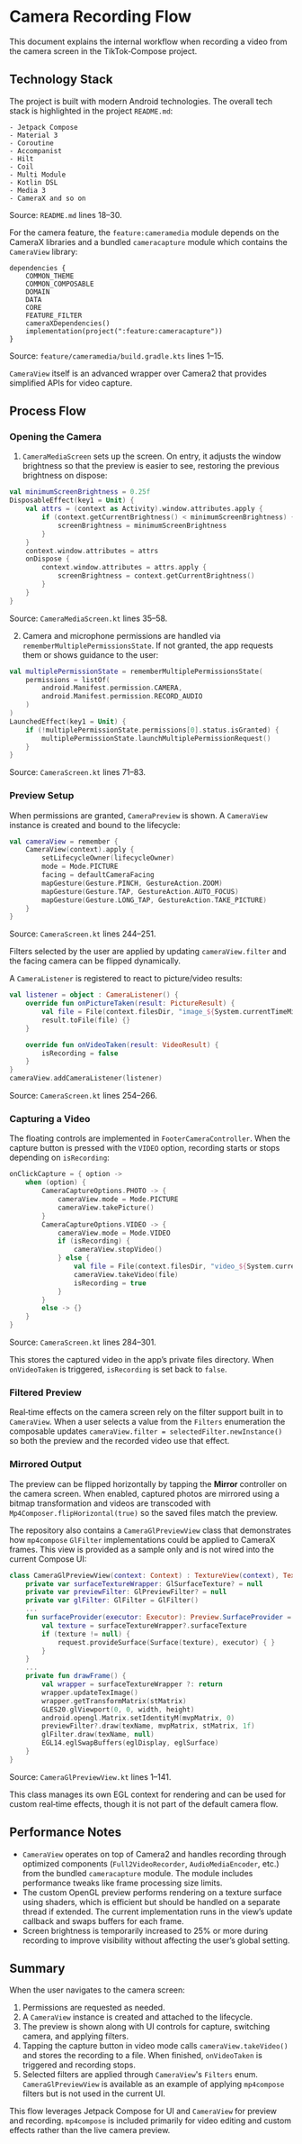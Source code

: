 # Camera Recording Flow

This document explains the internal workflow when recording a video from the camera screen in the TikTok‑Compose project.

## Technology Stack

The project is built with modern Android technologies. The overall tech stack is highlighted in the project `README.md`:

```
- Jetpack Compose
- Material 3
- Coroutine
- Accompanist
- Hilt
- Coil
- Multi Module
- Kotlin DSL
- Media 3
- CameraX and so on
```

Source: `README.md` lines 18–30.

For the camera feature, the `feature:cameramedia` module depends on the CameraX libraries and a bundled `cameracapture` module which contains the `CameraView` library:

```
dependencies {
    COMMON_THEME
    COMMON_COMPOSABLE
    DOMAIN
    DATA
    CORE
    FEATURE_FILTER
    cameraXDependencies()
    implementation(project(":feature:cameracapture"))
}
```

Source: `feature/cameramedia/build.gradle.kts` lines 1–15.

`CameraView` itself is an advanced wrapper over Camera2 that provides simplified APIs for video capture.

## Process Flow

### Opening the Camera

1. `CameraMediaScreen` sets up the screen. On entry, it adjusts the window brightness so that the preview is easier to see, restoring the previous brightness on dispose:

```kotlin
val minimumScreenBrightness = 0.25f
DisposableEffect(key1 = Unit) {
    val attrs = (context as Activity).window.attributes.apply {
        if (context.getCurrentBrightness() < minimumScreenBrightness) {
            screenBrightness = minimumScreenBrightness
        }
    }
    context.window.attributes = attrs
    onDispose {
        context.window.attributes = attrs.apply {
            screenBrightness = context.getCurrentBrightness()
        }
    }
}
```

Source: `CameraMediaScreen.kt` lines 35–58.

2. Camera and microphone permissions are handled via `rememberMultiplePermissionsState`. If not granted, the app requests them or shows guidance to the user:

```kotlin
val multiplePermissionState = rememberMultiplePermissionsState(
    permissions = listOf(
        android.Manifest.permission.CAMERA,
        android.Manifest.permission.RECORD_AUDIO
    )
)
LaunchedEffect(key1 = Unit) {
    if (!multiplePermissionState.permissions[0].status.isGranted) {
        multiplePermissionState.launchMultiplePermissionRequest()
    }
}
```

Source: `CameraScreen.kt` lines 71–83.

### Preview Setup

When permissions are granted, `CameraPreview` is shown. A `CameraView` instance is created and bound to the lifecycle:

```kotlin
val cameraView = remember {
    CameraView(context).apply {
        setLifecycleOwner(lifecycleOwner)
        mode = Mode.PICTURE
        facing = defaultCameraFacing
        mapGesture(Gesture.PINCH, GestureAction.ZOOM)
        mapGesture(Gesture.TAP, GestureAction.AUTO_FOCUS)
        mapGesture(Gesture.LONG_TAP, GestureAction.TAKE_PICTURE)
    }
}
```

Source: `CameraScreen.kt` lines 244–251.

Filters selected by the user are applied by updating `cameraView.filter` and the facing camera can be flipped dynamically.

A `CameraListener` is registered to react to picture/video results:

```kotlin
val listener = object : CameraListener() {
    override fun onPictureTaken(result: PictureResult) {
        val file = File(context.filesDir, "image_${System.currentTimeMillis()}.jpg")
        result.toFile(file) {}
    }

    override fun onVideoTaken(result: VideoResult) {
        isRecording = false
    }
}
cameraView.addCameraListener(listener)
```

Source: `CameraScreen.kt` lines 254–266.

### Capturing a Video

The floating controls are implemented in `FooterCameraController`. When the capture button is pressed with the `VIDEO` option, recording starts or stops depending on `isRecording`:

```kotlin
onClickCapture = { option ->
    when (option) {
        CameraCaptureOptions.PHOTO -> {
            cameraView.mode = Mode.PICTURE
            cameraView.takePicture()
        }
        CameraCaptureOptions.VIDEO -> {
            cameraView.mode = Mode.VIDEO
            if (isRecording) {
                cameraView.stopVideo()
            } else {
                val file = File(context.filesDir, "video_${System.currentTimeMillis()}.mp4")
                cameraView.takeVideo(file)
                isRecording = true
            }
        }
        else -> {}
    }
}
```

Source: `CameraScreen.kt` lines 284–301.

This stores the captured video in the app’s private files directory. When `onVideoTaken` is triggered, `isRecording` is set back to `false`.

### Filtered Preview

Real‑time effects on the camera screen rely on the filter support built in to
`CameraView`.  When a user selects a value from the `Filters` enumeration the
composable updates `cameraView.filter = selectedFilter.newInstance()` so both the
preview and the recorded video use that effect.

### Mirrored Output

The preview can be flipped horizontally by tapping the **Mirror** controller on the
camera screen. When enabled, captured photos are mirrored using a bitmap
transformation and videos are transcoded with `Mp4Composer.flipHorizontal(true)`
so the saved files match the preview.

The repository also contains a `CameraGlPreviewView` class that demonstrates how
`mp4compose` `GlFilter` implementations could be applied to CameraX frames. This
view is provided as a sample only and is not wired into the current Compose UI:

```kotlin
class CameraGlPreviewView(context: Context) : TextureView(context), TextureView.SurfaceTextureListener {
    private var surfaceTextureWrapper: GlSurfaceTexture? = null
    private var previewFilter: GlPreviewFilter? = null
    private var glFilter: GlFilter = GlFilter()
    ...
    fun surfaceProvider(executor: Executor): Preview.SurfaceProvider = Preview.SurfaceProvider { request ->
        val texture = surfaceTextureWrapper?.surfaceTexture
        if (texture != null) {
            request.provideSurface(Surface(texture), executor) { }
        }
    }
    ...
    private fun drawFrame() {
        val wrapper = surfaceTextureWrapper ?: return
        wrapper.updateTexImage()
        wrapper.getTransformMatrix(stMatrix)
        GLES20.glViewport(0, 0, width, height)
        android.opengl.Matrix.setIdentityM(mvpMatrix, 0)
        previewFilter?.draw(texName, mvpMatrix, stMatrix, 1f)
        glFilter.draw(texName, null)
        EGL14.eglSwapBuffers(eglDisplay, eglSurface)
    }
}
```

Source: `CameraGlPreviewView.kt` lines 1–141.

This class manages its own EGL context for rendering and can be used for custom real‑time effects, though it is not part of the default camera flow.

## Performance Notes

- `CameraView` operates on top of Camera2 and handles recording through optimized components (`Full2VideoRecorder`, `AudioMediaEncoder`, etc.) from the bundled `cameracapture` module. The module includes performance tweaks like frame processing size limits.
- The custom OpenGL preview performs rendering on a texture surface using shaders, which is efficient but should be handled on a separate thread if extended. The current implementation runs in the view’s update callback and swaps buffers for each frame.
- Screen brightness is temporarily increased to 25% or more during recording to improve visibility without affecting the user’s global setting.

## Summary

When the user navigates to the camera screen:
1. Permissions are requested as needed.
2. A `CameraView` instance is created and attached to the lifecycle.
3. The preview is shown along with UI controls for capture, switching camera, and applying filters.
4. Tapping the capture button in video mode calls `cameraView.takeVideo()` and stores the recording to a file. When finished, `onVideoTaken` is triggered and recording stops.
5. Selected filters are applied through `CameraView`'s `Filters` enum. `CameraGlPreviewView` is available as an example of applying `mp4compose` filters but is not used in the current UI.

This flow leverages Jetpack Compose for UI and `CameraView` for preview and recording.  `mp4compose` is included primarily for video editing and custom effects rather than the live camera preview.
